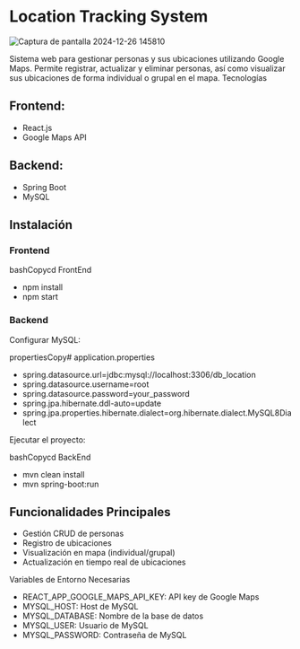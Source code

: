 # Location Tracking System

![Captura de pantalla 2024-12-26 145810](https://github.com/user-attachments/assets/109ce675-f82a-4389-bff1-0310145e9f37)


Sistema web para gestionar personas y sus ubicaciones utilizando Google Maps. Permite registrar, actualizar y eliminar personas, así como visualizar sus ubicaciones de forma individual o grupal en el mapa.
Tecnologías

## Frontend:

* React.js
* Google Maps API

## Backend:

* Spring Boot
* MySQL

## Instalación
### Frontend
bashCopycd FrontEnd
* npm install
* npm start
### Backend

Configurar MySQL:

propertiesCopy# application.properties
* spring.datasource.url=jdbc:mysql://localhost:3306/db_location
* spring.datasource.username=root
* spring.datasource.password=your_password
* spring.jpa.hibernate.ddl-auto=update
* spring.jpa.properties.hibernate.dialect=org.hibernate.dialect.MySQL8Dialect

Ejecutar el proyecto:

bashCopycd BackEnd
* mvn clean install
* mvn spring-boot:run
## Funcionalidades Principales

* Gestión CRUD de personas
* Registro de ubicaciones
* Visualización en mapa (individual/grupal)
* Actualización en tiempo real de ubicaciones

Variables de Entorno Necesarias

* REACT_APP_GOOGLE_MAPS_API_KEY: API key de Google Maps
* MYSQL_HOST: Host de MySQL
* MYSQL_DATABASE: Nombre de la base de datos
* MYSQL_USER: Usuario de MySQL
* MYSQL_PASSWORD: Contraseña de MySQL

